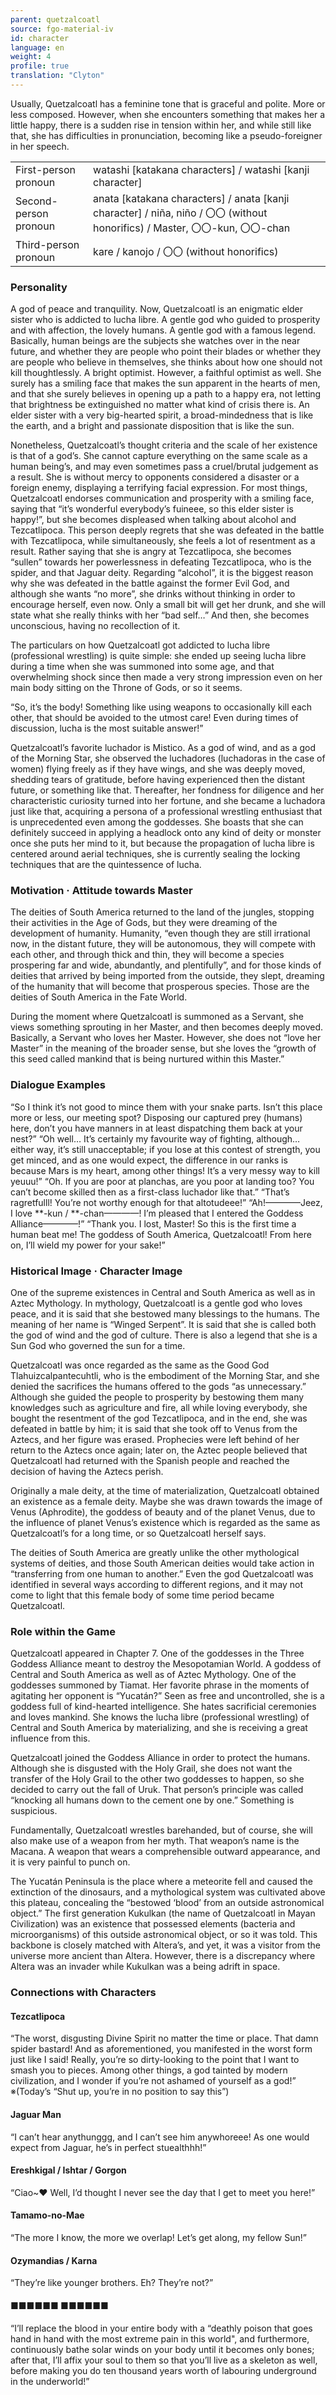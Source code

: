 ```yaml
---
parent: quetzalcoatl
source: fgo-material-iv
id: character
language: en
weight: 4
profile: true
translation: "Clyton"
---
```


Usually, Quetzalcoatl has a feminine tone that is graceful and polite. More or less composed. However, when she encounters something that makes her a little happy, there is a sudden rise in tension within her, and while still like that, she has difficulties in pronunciation, becoming like a pseudo-foreigner in her speech.

<table>
  <tr><td>First-person pronoun</td><td>watashi [katakana characters] / watashi [kanji character]</td></tr>
  <tr><td>Second-person pronoun</td><td>anata [katakana characters] / anata [kanji character] / niña, niño / 〇〇 (without honorifics) / Master, 〇〇-kun, 〇〇-chan</td></tr>
  <tr><td>Third-person pronoun</td><td>kare / kanojo / 〇〇 (without honorifics)</td></tr>
</table>

### Personality

A god of peace and tranquility. Now, Quetzalcoatl is an enigmatic elder sister who is addicted to lucha libre. A gentle god who guided to prosperity and with affection, the lovely humans. A gentle god with a famous legend. Basically, human beings are the subjects she watches over in the near future, and whether they are people who point their blades or whether they are people who believe in themselves, she thinks about how one should not kill thoughtlessly. A bright optimist. However, a faithful optimist as well. She surely has a smiling face that makes the sun apparent in the hearts of men, and that she surely believes in opening up a path to a happy era, not letting that brightness be extinguished no matter what kind of crisis there is. An elder sister with a very big-hearted spirit, a broad-mindedness that is like the earth, and a bright and passionate disposition that is like the sun.

Nonetheless, Quetzalcoatl’s thought criteria and the scale of her existence is that of a god’s. She cannot capture everything on the same scale as a human being’s, and may even sometimes pass a cruel/brutal judgement as a result. She is without mercy to opponents considered a disaster or a foreign enemy, displaying a terrifying facial expression. For most things, Quetzalcoatl endorses communication and prosperity with a smiling face, saying that “it’s wonderful everybody’s fuineee, so this elder sister is happy!”, but she becomes displeased when talking about alcohol and Tezcatlipoca. This person deeply regrets that she was defeated in the battle with Tezcatlipoca, while simultaneously, she feels a lot of resentment as a result. Rather saying that she is angry at Tezcatlipoca, she becomes “sullen” towards her powerlessness in defeating Tezcatlipoca, who is the spider, and that Jaguar deity. Regarding “alcohol”, it is the biggest reason why she was defeated in the battle against the former Evil God, and although she wants “no more”, she drinks without thinking in order to encourage herself, even now. Only a small bit will get her drunk, and she will state what she really thinks with her “bad self…” And then, she becomes unconscious, having no recollection of it.

The particulars on how Quetzalcoatl got addicted to lucha libre (professional wrestling) is quite simple: she ended up seeing lucha libre during a time when she was summoned into some age, and that overwhelming shock since then made a very strong impression even on her main body sitting on the Throne of Gods, or so it seems.

“So, it’s the body! Something like using weapons to occasionally kill each other, that should be avoided to the utmost care! Even during times of discussion, lucha is the most suitable answer!”

Quetzalcoatl’s favorite luchador is Mistico. As a god of wind, and as a god of the Morning Star, she observed the luchadores (luchadoras in the case of women) flying freely as if they have wings, and she was deeply moved, shedding tears of gratitude, before having experienced then the distant future, or something like that. Thereafter, her fondness for diligence and her characteristic curiosity turned into her fortune, and she became a luchadora just like that, acquiring a persona of a professional wrestling enthusiast that is unprecedented even among the goddesses. She boasts that she can definitely succeed in applying a headlock onto any kind of deity or monster once she puts her mind to it, but because the propagation of lucha libre is centered around aerial techniques, she is currently sealing the locking techniques that are the quintessence of lucha.

### Motivation · Attitude towards Master

The deities of South America returned to the land of the jungles, stopping their activities in the Age of Gods, but they were dreaming of the development of humanity. Humanity, “even though they are still irrational now, in the distant future, they will be autonomous, they will compete with each other, and through thick and thin, they will become a species prospering far and wide, abundantly, and plentifully”, and for those kinds of deities that arrived by being imported from the outside, they slept, dreaming of the humanity that will become that prosperous species. Those are the deities of South America in the Fate World.

During the moment where Quetzalcoatl is summoned as a Servant, she views something sprouting in her Master, and then becomes deeply moved. Basically, a Servant who loves her Master. However, she does not “love her Master” in the meaning of the broader sense, but she loves the “growth of this seed called mankind that is being nurtured within this Master.”

### Dialogue Examples

“So I think it’s not good to mince them with your snake parts. Isn’t this place more or less, our meeting spot? Disposing our captured prey (humans) here, don’t you have manners in at least dispatching them back at your nest?”
“Oh well… It’s certainly my favourite way of fighting, although… either way, it’s still unacceptable; if you lose at this contest of strength, you get minced, and as one would expect, the difference in our ranks is because Mars is my heart, among other things! It’s a very messy way to kill yeuuu!”
“Oh. If you are poor at planchas, are you poor at landing too? You can’t become skilled then as a first-class luchador like that.”
“That’s ragretfulll! You’re not worthy enough for that altotudeee!”
“Ah!————Jeez, I love **-kun / **-chan————! I’m pleased that I entered the Goddess Alliance————!”
“Thank you. I lost, Master! So this is the first time a human beat me! The goddess of South America, Quetzalcoatl! From here on, I’ll wield my power for your sake!”

### Historical Image · Character Image

One of the supreme existences in Central and South America as well as in Aztec Mythology. In mythology, Quetzalcoatl is a gentle god who loves peace, and it is said that she bestowed many blessings to the humans. The meaning of her name is “Winged Serpent”. It is said that she is called both the god of wind and the god of culture. There is also a legend that she is a Sun God who governed the sun for a time.

Quetzalcoatl was once regarded as the same as the Good God Tlahuizcalpantecuhtli, who is the embodiment of the Morning Star, and she denied the sacrifices the humans offered to the gods “as unnecessary.” Although she guided the people to prosperity by bestowing them many knowledges such as agriculture and fire, all while loving everybody, she bought the resentment of the god Tezcatlipoca, and in the end, she was defeated in battle by him; it is said that she took off to Venus from the Aztecs, and her figure was erased. Prophecies were left behind of her return to the Aztecs once again; later on, the Aztec people believed that Quetzalcoatl had returned with the Spanish people and reached the decision of having the Aztecs perish.

Originally a male deity, at the time of materialization, Quetzalcoatl obtained an existence as a female deity. Maybe she was drawn towards the image of Venus (Aphrodite), the goddess of beauty and of the planet Venus, due to the influence of planet Venus’s existence which is regarded as the same as Quetzalcoatl’s for a long time, or so Quetzalcoatl herself says.

The deities of South America are greatly unlike the other mythological systems of deities, and those South American deities would take action in “transferring from one human to another.” Even the god Quetzalcoatl was identified in several ways according to different regions, and it may not come to light that this female body of some time period became Quetzalcoatl.

### Role within the Game

Quetzalcoatl appeared in Chapter 7. One of the goddesses in the Three Goddess Alliance meant to destroy the Mesopotamian World. A goddess of Central and South America as well as of Aztec Mythology. One of the goddesses summoned by Tiamat. Her favorite phrase in the moments of agitating her opponent is “Yucatán?” Seen as free and uncontrolled, she is a goddess full of kind-hearted intelligence. She hates sacrificial ceremonies and loves mankind. She knows the lucha libre (professional wrestling) of Central and South America by materializing, and she is receiving a great influence from this.

Quetzalcoatl joined the Goddess Alliance in order to protect the humans. Although she is disgusted with the Holy Grail, she does not want the transfer of the Holy Grail to the other two goddesses to happen, so she decided to carry out the fall of Uruk. That person’s principle was called “knocking all humans down to the cement one by one.” Something is suspicious.

Fundamentally, Quetzalcoatl wrestles barehanded, but of course, she will also make use of a weapon from her myth. That weapon’s name is the Macana. A weapon that wears a comprehensible outward appearance, and it is very painful to punch on.

The Yucatán Peninsula is the place where a meteorite fell and caused the extinction of the dinosaurs, and a mythological system was cultivated above this plateau, concealing the “bestowed ‘blood’ from an outside astronomical object.” The first generation Kukulkan (the name of Quetzalcoatl in Mayan Civilization) was an existence that possessed elements (bacteria and microorganisms) of this outside astronomical object, or so it was told. This backbone is closely matched with Altera’s, and yet, it was a visitor from the universe more ancient than Altera. However, there is a discrepancy where Altera was an invader while Kukulkan was a being adrift in space.

### Connections with Characters

#### Tezcatlipoca

“The worst, disgusting Divine Spirit no matter the time or place. That damn spider bastard! And as aforementioned, you manifested in the worst form just like I said! Really, you’re so dirty-looking to the point that I want to smash you to pieces. Among other things, a god tainted by modern civilization, and I wonder if you’re not ashamed of yourself as a god!”
※(Today’s “Shut up, you’re in no position to say this”)

#### Jaguar Man

“I can’t hear anythunggg, and I can’t see him anywhoreee! As one would expect from Jaguar, he’s in perfect stuealthhh!”

#### Ereshkigal / Ishtar / Gorgon

“Ciao~❤ Well, I’d thought I never see the day that I get to meet you here!”

#### Tamamo-no-Mae

“The more I know, the more we overlap! Let’s get along, my fellow Sun!”

#### Ozymandias / Karna

“They’re like younger brothers. Eh? They’re not?”

#### ■■■■■■ ■■■■■■

“I’ll replace the blood in your entire body with a “deathly poison that goes hand in hand with the most extreme pain in this world", and furthermore, continuously bathe solar winds on your body until it becomes only bones; after that, I’ll affix your soul to them so that you’ll live as a skeleton as well, before making you do ten thousand years worth of labouring underground in the underworld!”
